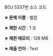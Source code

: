 BOJ 5337번 소스 코드

<b>※ 문제 이름</b> : 웰컴

<b>※ 제한 시간</b> : 1 초

<b>※ 제한 메모리</b> : 128 MB

<b>※ 제출 언어</b> : Text
